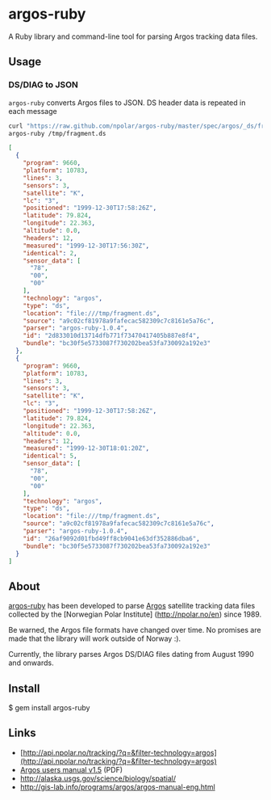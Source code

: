 # argos-ruby

A Ruby library and command-line tool for parsing Argos tracking data files.

## Usage
### DS/DIAG to JSON

```argos-ruby``` converts Argos files to JSON. DS header data is repeated in each message
```sh
curl "https://raw.github.com/npolar/argos-ruby/master/spec/argos/_ds/fragment.ds" > /tmp/fragment.ds
argos-ruby /tmp/fragment.ds 
```
```json
[
  {
    "program": 9660,
    "platform": 10783,
    "lines": 3,
    "sensors": 3,
    "satellite": "K",
    "lc": "3",
    "positioned": "1999-12-30T17:58:26Z",
    "latitude": 79.824,
    "longitude": 22.363,
    "altitude": 0.0,
    "headers": 12,
    "measured": "1999-12-30T17:56:30Z",
    "identical": 2,
    "sensor_data": [
      "78",
      "00",
      "00"
    ],
    "technology": "argos",
    "type": "ds",
    "location": "file:///tmp/fragment.ds",
    "source": "a9c02cf81978a9fafecac582309c7c8161e5a76c",
    "parser": "argos-ruby-1.0.4",
    "id": "2d833010d13714dfb771f73470417405b887e8f4",
    "bundle": "bc30f5e5733087f730202bea53fa730092a192e3"
  },
  {
    "program": 9660,
    "platform": 10783,
    "lines": 3,
    "sensors": 3,
    "satellite": "K",
    "lc": "3",
    "positioned": "1999-12-30T17:58:26Z",
    "latitude": 79.824,
    "longitude": 22.363,
    "altitude": 0.0,
    "headers": 12,
    "measured": "1999-12-30T18:01:20Z",
    "identical": 5,
    "sensor_data": [
      "78",
      "00",
      "00"
    ],
    "technology": "argos",
    "type": "ds",
    "location": "file:///tmp/fragment.ds",
    "source": "a9c02cf81978a9fafecac582309c7c8161e5a76c",
    "parser": "argos-ruby-1.0.4",
    "id": "26af9092d01fbd49ff8cb9041e63df352886dba6",
    "bundle": "bc30f5e5733087f730202bea53fa730092a192e3"
  }
]

```

## About

[argos-ruby](https://github.com/npolar/argos-ruby) has been developed to parse [Argos](http://www.argos-system.org)
satellite tracking data files collected by the [Norwegian Polar Institute]
(http://npolar.no/en) since 1989.

Be warned, the Argos file formats have changed over time. No promises are
made that the library will work outside of Norway :).

Currently, the library parses Argos DS/DIAG files dating from August 1990
and onwards.

## Install
$ gem install argos-ruby

## Links
* [http://api.npolar.no/tracking/?q=&filter-technology=argos](http://api.npolar.no/tracking/?q=&filter-technology=argos)
* [Argos users manual v1.5](http://www.argos-system.org/files/pmedia/public/r363_9_argos_users_manual-v1.5.pdf) (PDF)
* http://alaska.usgs.gov/science/biology/spatial/
* http://gis-lab.info/programs/argos/argos-manual-eng.html